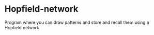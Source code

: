 # Hopfield-network
Program where you can draw patterns and store and recall them using a Hopfield network
